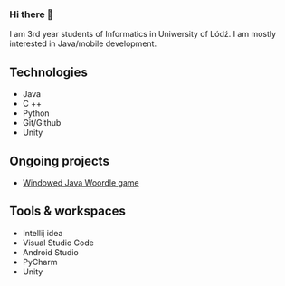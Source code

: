 ### Hi there 👋
I am 3rd year students of Informatics in Uniwersity of Lódź. I am mostly interested in Java/mobile development.
<!--
**Sandpitturtleee/Sandpitturtleee** is a ✨ _special_ ✨ repository because its `README.md` (this file) appears on your GitHub profile.

Here are some ideas to get you started:

- 🔭 I’m currently working on ...
- 🌱 I’m currently learning ...
- 👯 I’m looking to collaborate on ...
- 🤔 I’m looking for help with ...
- 💬 Ask me about ...
- 📫 How to reach me: ...
- 😄 Pronouns: ...
- ⚡ Fun fact: ...
-->
## Technologies
- Java
- C ++ 
- Python
- Git/Github
- Unity
## Ongoing projects
- [Windowed Java Woordle game ](https://github.com/Sandpitturtleee/Woordle)
## Tools & workspaces
- Intellij idea
- Visual Studio Code
- Android Studio
- PyCharm
- Unity 
